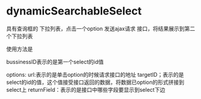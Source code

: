 # dynamicSearchableSelect
具有查询框的 下拉列表，点击一个option 发送ajax请求 接口，将结果展示到第二个下拉列表




使用方法是
<script type="text/javascript">

    $(function(){

        $('#bussinessID').searchableSelectSendPost({
            'url':'http://localhost:8081/sys/commucate/getchargepersons',
            'targetID':'chargePersonsID',
            'returnField':['contact','contact2']
        });
    });

</script>

bussinessID表示的是第一个select的id值





options:
url:表示的是单击option的时候请求接口的地址
targetID；表示的是select的id的值，这个值接受接口返回的数据，将数据已option的形式拼接到select上
returnField：表示的是接口中哪些字段要显示到select下边



